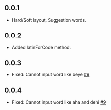 ## 0.0.1

* Hard/Soft layout, Suggestion words.

## 0.0.2

* Added latinForCode method.

## 0.0.3

* Fixed: Cannot input word like beye [#9](https://github.com/Satsrag/embed_input/issues/9)

## 0.0.4

* Fixed: Cannot input word like aha and dehi [#9](https://github.com/Satsrag/embed_input/issues/9)
